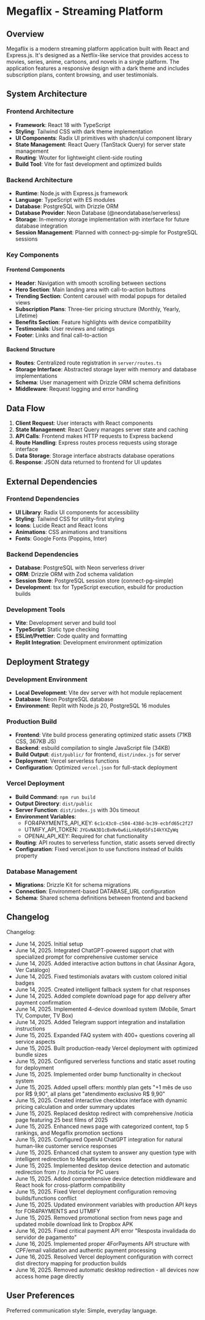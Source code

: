 # Megaflix - Streaming Platform

## Overview

Megaflix is a modern streaming platform application built with React and Express.js. It's designed as a Netflix-like service that provides access to movies, series, anime, cartoons, and novels in a single platform. The application features a responsive design with a dark theme and includes subscription plans, content browsing, and user testimonials.

## System Architecture

### Frontend Architecture
- **Framework**: React 18 with TypeScript
- **Styling**: Tailwind CSS with dark theme implementation
- **UI Components**: Radix UI primitives with shadcn/ui component library
- **State Management**: React Query (TanStack Query) for server state management
- **Routing**: Wouter for lightweight client-side routing
- **Build Tool**: Vite for fast development and optimized builds

### Backend Architecture
- **Runtime**: Node.js with Express.js framework
- **Language**: TypeScript with ES modules
- **Database**: PostgreSQL with Drizzle ORM
- **Database Provider**: Neon Database (@neondatabase/serverless)
- **Storage**: In-memory storage implementation with interface for future database integration
- **Session Management**: Planned with connect-pg-simple for PostgreSQL sessions

### Key Components

#### Frontend Components
- **Header**: Navigation with smooth scrolling between sections
- **Hero Section**: Main landing area with call-to-action buttons
- **Trending Section**: Content carousel with modal popups for detailed views
- **Subscription Plans**: Three-tier pricing structure (Monthly, Yearly, Lifetime)
- **Benefits Section**: Feature highlights with device compatibility
- **Testimonials**: User reviews and ratings
- **Footer**: Links and final call-to-action

#### Backend Structure
- **Routes**: Centralized route registration in `server/routes.ts`
- **Storage Interface**: Abstracted storage layer with memory and database implementations
- **Schema**: User management with Drizzle ORM schema definitions
- **Middleware**: Request logging and error handling

## Data Flow

1. **Client Request**: User interacts with React components
2. **State Management**: React Query manages server state and caching
3. **API Calls**: Frontend makes HTTP requests to Express backend
4. **Route Handling**: Express routes process requests using storage interface
5. **Data Storage**: Storage interface abstracts database operations
6. **Response**: JSON data returned to frontend for UI updates

## External Dependencies

### Frontend Dependencies
- **UI Library**: Radix UI components for accessibility
- **Styling**: Tailwind CSS for utility-first styling
- **Icons**: Lucide React and React Icons
- **Animations**: CSS animations and transitions
- **Fonts**: Google Fonts (Poppins, Inter)

### Backend Dependencies
- **Database**: PostgreSQL with Neon serverless driver
- **ORM**: Drizzle ORM with Zod schema validation
- **Session Store**: PostgreSQL session store (connect-pg-simple)
- **Development**: tsx for TypeScript execution, esbuild for production builds

### Development Tools
- **Vite**: Development server and build tool
- **TypeScript**: Static type checking
- **ESLint/Prettier**: Code quality and formatting
- **Replit Integration**: Development environment optimization

## Deployment Strategy

### Development Environment
- **Local Development**: Vite dev server with hot module replacement
- **Database**: Neon PostgreSQL database
- **Environment**: Replit with Node.js 20, PostgreSQL 16 modules

### Production Build
- **Frontend**: Vite build process generating optimized static assets (71KB CSS, 367KB JS)
- **Backend**: esbuild compilation to single JavaScript file (34KB)
- **Build Output**: `dist/public/` for frontend, `dist/index.js` for server
- **Deployment**: Vercel serverless functions
- **Configuration**: Optimized `vercel.json` for full-stack deployment

### Vercel Deployment
- **Build Command**: `npm run build`
- **Output Directory**: `dist/public`
- **Server Function**: `dist/index.js` with 30s timeout
- **Environment Variables**: 
  - FOR4PAYMENTS_API_KEY: `6c1c43c0-c504-438d-bc39-ecbfd65c2f27`
  - UTMIFY_API_TOKEN: `JYGvNA3D1cBxNv6w6iLnk0p65FsI4kYXZyWq`
  - OPENAI_API_KEY: Required for chat functionality
- **Routing**: API routes to serverless function, static assets served directly
- **Configuration**: Fixed vercel.json to use functions instead of builds property

### Database Management
- **Migrations**: Drizzle Kit for schema migrations
- **Connection**: Environment-based DATABASE_URL configuration
- **Schema**: Shared schema definitions between frontend and backend

## Changelog

Changelog:
- June 14, 2025. Initial setup
- June 14, 2025. Integrated ChatGPT-powered support chat with specialized prompt for comprehensive customer service
- June 14, 2025. Added interactive action buttons in chat (Assinar Agora, Ver Catálogo)
- June 14, 2025. Fixed testimonials avatars with custom colored initial badges
- June 14, 2025. Created intelligent fallback system for chat responses
- June 14, 2025. Added complete download page for app delivery after payment confirmation
- June 14, 2025. Implemented 4-device download system (Mobile, Smart TV, Computer, TV Box)
- June 14, 2025. Added Telegram support integration and installation instructions
- June 15, 2025. Expanded FAQ system with 400+ questions covering all service aspects
- June 15, 2025. Built production-ready Vercel deployment with optimized bundle sizes
- June 15, 2025. Configured serverless functions and static asset routing for deployment
- June 15, 2025. Implemented order bump functionality in checkout system
- June 15, 2025. Added upsell offers: monthly plan gets "+1 mês de uso por R$ 9,90", all plans get "atendimento exclusivo R$ 9,90"
- June 15, 2025. Created interactive checkbox interface with dynamic pricing calculation and order summary updates
- June 15, 2025. Replaced desktop redirect with comprehensive /noticia page featuring 25 best films of 2025
- June 15, 2025. Enhanced news page with categorized content, top 5 rankings, and Megaflix promotion sections
- June 15, 2025. Configured OpenAI ChatGPT integration for natural human-like customer service responses
- June 15, 2025. Enhanced chat system to answer any question type with intelligent redirection to Megaflix services
- June 15, 2025. Implemented desktop device detection and automatic redirection from / to /noticia for PC users
- June 15, 2025. Added comprehensive device detection middleware and React hook for cross-platform compatibility
- June 15, 2025. Fixed Vercel deployment configuration removing builds/functions conflict
- June 15, 2025. Updated environment variables with production API keys for FOR4PAYMENTS and UTMIFY
- June 15, 2025. Removed promotional section from news page and updated mobile download link to Dropbox APK
- June 16, 2025. Fixed critical payment API error "Resposta invalidada do servidor de pagamento"
- June 16, 2025. Implemented proper 4ForPayments API structure with CPF/email validation and authentic payment processing
- June 16, 2025. Resolved Vercel deployment configuration with correct dist directory mapping for production builds
- June 16, 2025. Removed automatic desktop redirection - all devices now access home page directly

## User Preferences

Preferred communication style: Simple, everyday language.